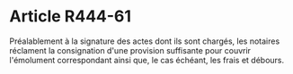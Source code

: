 # Article R444-61

<div align='left'>Préalablement à la signature des actes dont ils sont chargés, les notaires réclament la consignation d'une provision suffisante pour couvrir l'émolument correspondant ainsi que, le cas échéant, les frais et débours. <br/><br/><br/></div>